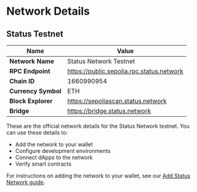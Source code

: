 # Network Details

## Status Testnet

| Name                | Value                                      |
|---------------------|-------------------------------------------|
| **Network Name**    | Status Network Testnet                    |
| **RPC Endpoint**    | https://public.sepolia.rpc.status.network |
| **Chain ID**        | 1660990954                               |
| **Currency Symbol** | ETH                                       |
| **Block Explorer**  | https://sepoliascan.status.network       |
| **Bridge**          | https://bridge.status.network            |

These are the official network details for the Status Network testnet. You can use these details to:
- Add the network to your wallet
- Configure development environments
- Connect dApps to the network
- Verify smart contracts

For instructions on adding the network to your wallet, see our [Add Status Network guide](./add-status-network.md).